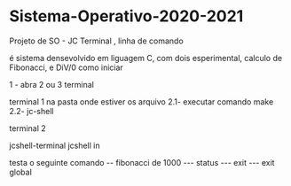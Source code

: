 # Sistema-Operativo-2020-2021
Projeto de SO - JC Terminal , linha de comando

é sistema densevolvido  em liguagem C,  com dois  esperimental, calculo de Fibonacci, e  DiV/0
como iniciar

1 -  abra  2 ou 3 terminal

terminal 1
na pasta onde estiver os arquivo 
2.1- executar comando make
2.2- jc-shell

terminal 2

jcshell-terminal  jcshell in

testa o seguinte comando 
-- fibonacci de 1000
--- status
--- exit 
--- exit global
